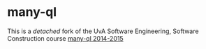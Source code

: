 # many-ql
This is a *detached* fork of the UvA Software Engineering, Software Construction course
[many-ql 2014-2015](https://github.com/software-engineering-amsterdam/many-ql)
